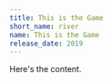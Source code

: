 ```yaml
---
title: This is the Game
short_name: river
name: This is the Game
release_date: 2019
---
```


Here's the content.